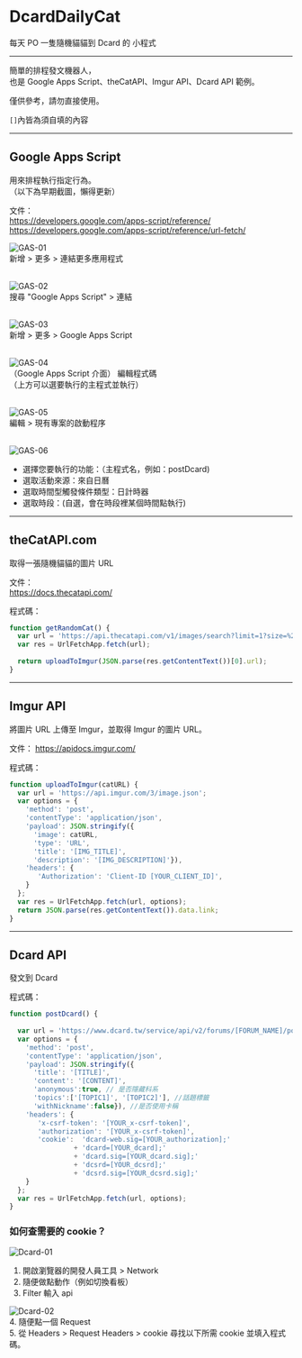 # DcardDailyCat
每天 PO 一隻隨機貓貓到 Dcard 的 小程式
  
---
  
簡單的排程發文機器人，  
也是 Google Apps Script、theCatAPI、Imgur API、Dcard API 範例。

僅供參考，請勿直接使用。

`[]`內皆為須自填的內容
  
---
  
## Google Apps Script
用來排程執行指定行為。  
（以下為早期截圖，懶得更新）

文件：  
https://developers.google.com/apps-script/reference/  
https://developers.google.com/apps-script/reference/url-fetch/


![GAS-01](img/gas01.png)  
新增 > 更多 > 連結更多應用程式
<br><br>

![GAS-02](img/gas02.png)  
搜尋 "Google Apps Script" > 連結
<br><br>

![GAS-03](img/gas03.png)  
新增 > 更多 > Google Apps Script
<br><br>

![GAS-04](img/gas04.png)  
（Google Apps Script 介面）
編輯程式碼  
（上方可以選要執行的主程式並執行）
<br><br>

![GAS-05](img/gas05.png)  
編輯 > 現有專案的啟動程序
<br><br>

![GAS-06](img/gas06.png)  
- 選擇您要執行的功能：（主程式名，例如：postDcard)
- 選取活動來源：來自日曆
- 選取時間型觸發條件類型：日計時器
- 選取時段：(自選，會在時段裡某個時間點執行)
  
---
  
## theCatAPI.com
取得一張隨機貓貓的圖片 URL

文件：  
https://docs.thecatapi.com/

程式碼：  
```javascript
function getRandomCat() {
  var url = 'https://api.thecatapi.com/v1/images/search?limit=1?size=%22full%22';
  var res = UrlFetchApp.fetch(url);
  
  return uploadToImgur(JSON.parse(res.getContentText())[0].url);
}
```
  
---
  
## Imgur API
將圖片 URL 上傳至 Imgur，並取得 Imgur 的圖片 URL。

文件：
https://apidocs.imgur.com/

程式碼：
```javascript
function uploadToImgur(catURL) {
  var url = 'https://api.imgur.com/3/image.json';
  var options = {
    'method': 'post',
    'contentType': 'application/json',
    'payload': JSON.stringify({
      'image': catURL,
      'type': 'URL',
      'title': '[IMG_TITLE]',
      'description': '[IMG_DESCRIPTION]'}),
    'headers': {
       'Authorization': 'Client-ID [YOUR_CLIENT_ID]',
    }  
  };
  var res = UrlFetchApp.fetch(url, options);
  return JSON.parse(res.getContentText()).data.link;
}
```
  
---
  
## Dcard API
發文到 Dcard

程式碼：  
```javascript
function postDcard() {
  
  var url = 'https://www.dcard.tw/service/api/v2/forums/[FORUM_NAME]/posts';
  var options = {
    'method': 'post',
    'contentType': 'application/json',
    'payload': JSON.stringify({
      'title': '[TITLE]',
      'content': '[CONTENT]',
      'anonymous':true, // 是否隱藏科系
      'topics':['[TOPIC1]', '[TOPIC2]'], //話題標籤
      'withNickname':false}), //是否使用卡稱
    'headers': {
       'x-csrf-token': '[YOUR_x-csrf-token]',
       'authorization': '[YOUR_x-csrf-token]',
       'cookie':  'dcard-web.sig=[YOUR_authorization];'
                + 'dcard=[YOUR_dcard];'
                + 'dcard.sig=[YOUR_dcard.sig];'
                + 'dcsrd=[YOUR_dcsrd];'
                + 'dcsrd.sig=[YOUR_dcsrd.sig];'
    }  
  };
  var res = UrlFetchApp.fetch(url, options);
}
```
  
### 如何查需要的 cookie？

![Dcard-01](img/dcard01.png)  
1. 開啟瀏覽器的開發人員工具 > Network  
2. 隨便做點動作（例如切換看板）  
3. Filter 輸入 api  

![Dcard-02](img/dcard02.png)  
4. 隨便點一個 Request  
5. 從 Headers > Request Headers > cookie 尋找以下所需 cookie 並填入程式碼。
